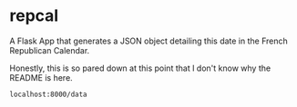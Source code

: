 # repcal
A Flask App that generates a JSON object detailing this date in the French Republican Calendar.

Honestly, this is so pared down at this point that I don't know why the README is here.

`localhost:8000/data`
